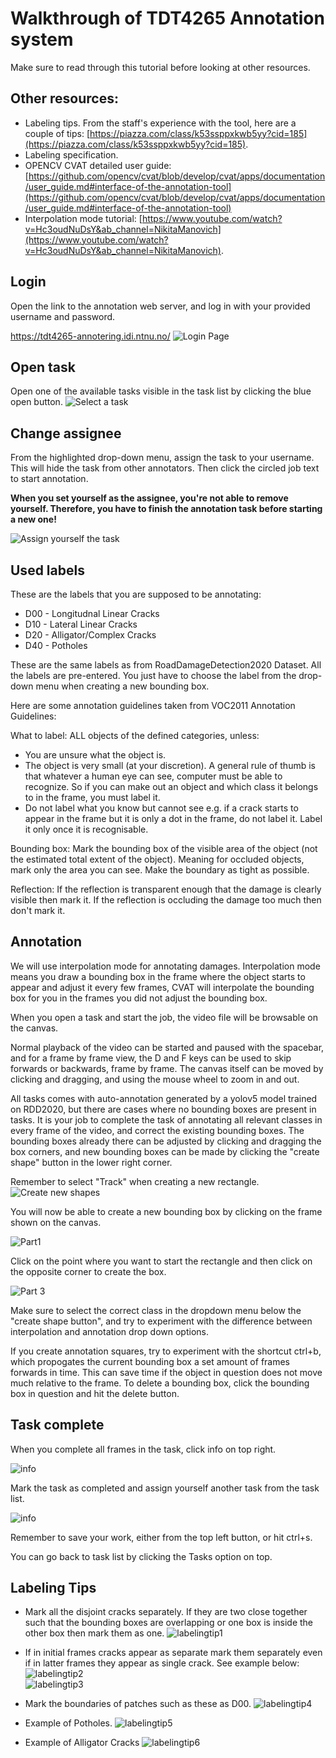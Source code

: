 # Walkthrough of TDT4265 Annotation system

Make sure to read through this tutorial before looking at other resources.

## Other resources:
* Labeling tips. From the staff's experience with the tool, here are a couple of tips: [https://piazza.com/class/k53ssppxkwb5yy?cid=185](https://piazza.com/class/k53ssppxkwb5yy?cid=185). 
* Labeling specification. 
* OPENCV CVAT detailed user guide: [https://github.com/opencv/cvat/blob/develop/cvat/apps/documentation/user_guide.md#interface-of-the-annotation-tool](https://github.com/opencv/cvat/blob/develop/cvat/apps/documentation/user_guide.md#interface-of-the-annotation-tool)
* Interpolation mode tutorial: [https://www.youtube.com/watch?v=Hc3oudNuDsY&ab_channel=NikitaManovich](https://www.youtube.com/watch?v=Hc3oudNuDsY&ab_channel=NikitaManovich).

## Login
Open the link to the annotation web server, and log in with your provided username and password.

https://tdt4265-annotering.idi.ntnu.no/
![Login Page](./annotation_images/login_edit.png)

## Open task
Open one of the available tasks visible in the task list by clicking the blue open button.
![Select a task](./annotation_images/createTask.png)

## Change assignee
From the highlighted drop-down menu, assign the task to your username. This will hide the task from other annotators. Then click the circled job text to start annotation.

**When you set yourself as the assignee, you're not able to remove yourself. Therefore, you have to finish the annotation task before starting a new one!**

![Assign yourself the task](./annotation_images/assignTask.png)

## Used labels
These are the labels that you are supposed to be annotating: 

* D00 - Longitudnal Linear Cracks
* D10 - Lateral Linear Cracks
* D20 - Alligator/Complex Cracks
* D40 - Potholes

These are the same labels as from RoadDamageDetection2020 Dataset. All the labels are pre-entered. You just have to choose the label from the drop-down menu when creating a new bounding box.

Here are some annotation guidelines taken from VOC2011 Annotation Guidelines:

What to label:
ALL objects of the defined categories, unless:
* You are unsure what the object is.
* The object is very small (at your discretion). A general rule of thumb is that whatever a human eye can see, computer must be able to recognize. So if you can make out an object and which class it belongs to in the frame, you must label it.
* Do not label what you know but cannot see e.g. if a crack starts to appear in the frame but it is only a dot in the frame, do not label it. Label it only once it is recognisable.

Bounding box:
Mark the bounding box of the visible area of the object (not the estimated total extent of the object). Meaning for occluded objects, mark only the area you can see. Make the boundary as tight as possible.

Reflection:
If the reflection is transparent enough that the damage is clearly visible then mark it. If the reflection is occluding the damage too much then don't mark it.

## Annotation
We will use interpolation mode for annotating damages. Interpolation mode means you draw a bounding box in the frame where the object starts to appear and adjust it every few frames, CVAT will interpolate the bounding box for you in the frames you did not adjust the bounding box. 

When you open a task and start the job, the video file will be browsable on the canvas.

Normal playback of the video can be started and paused with the spacebar, and for a frame by frame view, the D and F keys can be used to skip forwards or backwards, frame by frame. The canvas itself can be moved by clicking and dragging, and using the mouse wheel to zoom in and out.

All tasks comes with auto-annotation generated by a yolov5 model trained on RDD2020, but there are cases where no bounding boxes are present in tasks. It is your job to complete the task of annotating all relevant classes in every frame of the video, and correct the existing bounding boxes. The bounding boxes already there can be adjusted by clicking and dragging the box corners, and new bounding boxes can be made by clicking the "create shape" button in the lower right corner.

Remember to select "Track" when creating a new rectangle. 
![Create new shapes](./annotation_images/startTracking.png) 

You will now be able to create a new bounding box by clicking on the frame shown on the canvas. 

![Part1](./annotation_images/createBB.png)

Click on the point where you want to start the rectangle and then click on the opposite corner to create the box.

![Part 3](./annotation_images/createBB2.png)

Make sure to select the correct class in the dropdown menu below the "create shape button", and try to experiment with the difference between interpolation and annotation drop down options. 

If you create annotation squares, try to experiment with the shortcut ctrl+b, which propogates the current bounding box a set amount of frames forwards in time. This can save time if the object in question does not move much relative to the frame. To delete a bounding box, click the bounding box in question and hit the delete button.

## Task complete
When you complete all frames in the task, click info on top right.

![info](./annotation_images/info.png)

Mark the task as completed and assign yourself another task from the task list.

![info](./annotation_images/complete.png)

Remember to save your work, either from the top left button, or hit ctrl+s.

You can go back to task list by clicking the Tasks option on top.

## Labeling Tips
* Mark all the disjoint cracks separately. If they are two close together such that the bounding boxes are overlapping or one box is inside the other box then mark them as one.
![labelingtip1](./annotation_images/labellingtip1.png)

* If in initial frames cracks appear as separate mark them separately even if in latter frames they appear as single crack. See example below:
![labelingtip2](./annotation_images/labellingtip2.png)  
![labelingtip3](./annotation_images/labellingtip3.png)

* Mark the boundaries of patches such as these as D00.
![labelingtip4](./annotation_images/labellingtip4.png)

* Example of Potholes.
![labelingtip5](./annotation_images/labellingtip5.png)

* Example of Alligator Cracks
![labelingtip6](./annotation_images/labellingtip6.png)
